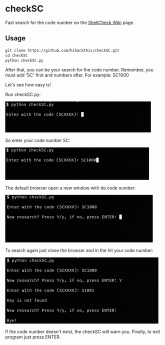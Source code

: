 # checkSC
Fast search for the code number on the [ShellCheck Wiki](https://www.shellcheck.net/wiki) page.

## Usage
```
git clone https://github.com/hihackthis/checkSC.git
cd checkSC
python checkSC.py
```
After that, you can be your search for the code number. Remember, you must add 'SC' first and numbers after. For example: SC1000

Let's see how easy is!

Run checkSC.py:

![](https://github.com/hihackthis/checkSC/blob/main/img/sc00.png)

So enter your code number SC:

![](https://github.com/hihackthis/checkSC/blob/main/img/sc01.png)

The default browser open a new window with de code number:

![](https://github.com/hihackthis/checkSC/blob/main/img/sc03.png)

To search again just close the browser and in the hit your code number:

![](https://github.com/hihackthis/checkSC/blob/main/img/sc04.png)

If the code number doesn't exist, the checkSC will warn you. Finally, to exit program just press ENTER.
